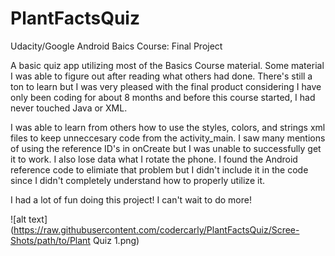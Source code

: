 # PlantFactsQuiz
Udacity/Google Android Baics Course: Final Project

A basic quiz app utilizing most of the Basics Course material. Some material I was able to figure out after reading what others had done. There's still a ton to learn but I was very pleased with the final product considering I have only been coding for about 8 months and before this course started, I had never touched Java or XML.

I was able to learn from others how to use the styles, colors, and strings xml files to keep unneccesary code from the activity_main. I saw many mentions of using the reference ID's in onCreate but I was unable to successfully get it to work. I also lose data what I rotate the phone. I found the Android reference code to elimiate that problem but I didn't include it in the code since I didn't completely understand how to properly utilize it.

I had a lot of fun doing this project! I can't wait to do more!


![alt text](https://raw.githubusercontent.com/codercarly/PlantFactsQuiz/Scree-Shots/path/to/Plant Quiz 1.png)
